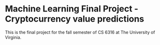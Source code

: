 # Machine Learning Final Project - Cryptocurrency value predictions

This is the final project for the fall semester of CS 6316 at The University of Virginia.
